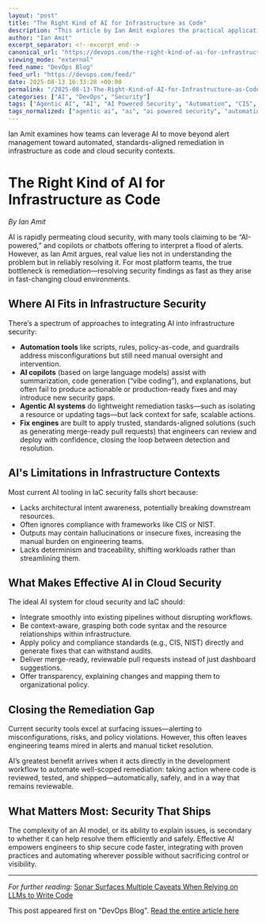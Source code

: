 ```yaml
---
layout: "post"
title: "The Right Kind of AI for Infrastructure as Code"
description: "This article by Ian Amit explores the practical applications of AI in cloud security, with a focus on Infrastructure as Code (IaC) environments. It discusses the spectrum of AI tools in DevOps, the challenges of alert overload, and the need for AI systems that deliver policy-aligned, actionable, and merge-ready fixes in security and platform engineering workflows."
author: "Ian Amit"
excerpt_separator: <!--excerpt_end-->
canonical_url: "https://devops.com/the-right-kind-of-ai-for-infrastructure-as-code/?utm_source=rss&utm_medium=rss&utm_campaign=the-right-kind-of-ai-for-infrastructure-as-code"
viewing_mode: "external"
feed_name: "DevOps Blog"
feed_url: "https://devops.com/feed/"
date: 2025-08-13 16:33:28 +00:00
permalink: "/2025-08-13-The-Right-Kind-of-AI-for-Infrastructure-as-Code.html"
categories: ["AI", "DevOps", "Security"]
tags: ["Agentic AI", "AI", "AI Powered Security", "Automation", "CIS", "Cloud", "Cloud Security", "Contributed Content", "DevOps", "IaC", "Large Language Models", "NIST", "Platform Engineering", "Policy as Code", "Posts", "Pull Requests", "Remediation", "Security", "Security Alerts", "Security Automation", "Security Compliance", "Social Facebook", "Social LinkedIn", "Social X", "Standards Alignment"]
tags_normalized: ["agentic ai", "ai", "ai powered security", "automation", "cis", "cloud", "cloud security", "contributed content", "devops", "iac", "large language models", "nist", "platform engineering", "policy as code", "posts", "pull requests", "remediation", "security", "security alerts", "security automation", "security compliance", "social facebook", "social linkedin", "social x", "standards alignment"]
---
```


Ian Amit examines how teams can leverage AI to move beyond alert management toward automated, standards-aligned remediation in infrastructure as code and cloud security contexts.<!--excerpt_end-->

# The Right Kind of AI for Infrastructure as Code

*By Ian Amit*

AI is rapidly permeating cloud security, with many tools claiming to be “AI-powered,” and copilots or chatbots offering to interpret a flood of alerts. However, as Ian Amit argues, real value lies not in understanding the problem but in reliably resolving it. For most platform teams, the true bottleneck is remediation—resolving security findings as fast as they arise in fast-changing cloud environments.

## Where AI Fits in Infrastructure Security

There’s a spectrum of approaches to integrating AI into infrastructure security:

- **Automation tools** like scripts, rules, policy-as-code, and guardrails address misconfigurations but still need manual oversight and intervention.
- **AI copilots** (based on large language models) assist with summarization, code generation (“vibe coding”), and explanations, but often fail to produce actionable or production-ready fixes and may introduce new security gaps.
- **Agentic AI systems** do lightweight remediation tasks—such as isolating a resource or updating tags—but lack context for safe, scalable actions.
- **Fix engines** are built to apply trusted, standards-aligned solutions (such as generating merge-ready pull requests) that engineers can review and deploy with confidence, closing the loop between detection and resolution.

## AI's Limitations in Infrastructure Contexts

Most current AI tooling in IaC security falls short because:

- Lacks architectural intent awareness, potentially breaking downstream resources.
- Often ignores compliance with frameworks like CIS or NIST.
- Outputs may contain hallucinations or insecure fixes, increasing the manual burden on engineering teams.
- Lacks determinism and traceability, shifting workloads rather than streamlining them.

## What Makes Effective AI in Cloud Security

The ideal AI system for cloud security and IaC should:

- Integrate smoothly into existing pipelines without disrupting workflows.
- Be context-aware, grasping both code syntax and the resource relationships within infrastructure.
- Apply policy and compliance standards (e.g., CIS, NIST) directly and generate fixes that can withstand audits.
- Deliver merge-ready, reviewable pull requests instead of just dashboard suggestions.
- Offer transparency, explaining changes and mapping them to organizational policy.

## Closing the Remediation Gap

Current security tools excel at surfacing issues—alerting to misconfigurations, risks, and policy violations. However, this often leaves engineering teams mired in alerts and manual ticket resolution.

AI’s greatest benefit arrives when it acts directly in the development workflow to automate well-scoped remediation: taking action where code is reviewed, tested, and shipped—automatically, safely, and in a way that remains reviewable.

## What Matters Most: Security That Ships

The complexity of an AI model, or its ability to explain issues, is secondary to whether it can help resolve them efficiently and safely. Effective AI empowers engineers to ship secure code faster, integrating with proven practices and automating wherever possible without sacrificing control or visibility.

---

*For further reading:* [Sonar Surfaces Multiple Caveats When Relying on LLMs to Write Code](https://devops.com/sonar-surfaces-multiple-caveats-when-relying-on-llms-to-write-code/)

This post appeared first on "DevOps Blog". [Read the entire article here](https://devops.com/the-right-kind-of-ai-for-infrastructure-as-code/?utm_source=rss&utm_medium=rss&utm_campaign=the-right-kind-of-ai-for-infrastructure-as-code)
